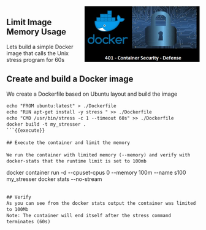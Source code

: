 <img align="right" src="./assets/docker_defense_pic_v1.jpg" width="300">

## Limit Image Memory Usage

Lets build a simple Docker image that calls the Unix stress program for 60s

## Create and build a Docker image

We create a Dockerfile based on Ubuntu layout and build the image

```
echo "FROM ubuntu:latest" > ./Dockerfile
echo "RUN apt-get install -y stress " >> ./Dockerfile
echo "CMD /usr/bin/stress -c 1 --timeout 60s" >> ./Dockerfile
docker build -t my_stresser .
```{{execute}}

## Execute the container and limit the memory

We run the container with limited memory (--memory) and verify with docker-stats that the runtime limit is set to 100mb

```
docker container run -d --cpuset-cpus 0 --memory 100m --name s100 my_stresser
docker stats --no-stream
```{{execute}}

## Verify
As you can see from the docker stats output the container was limited to 100Mb
Note: The container will end itself after the stress command terminates (60s)


